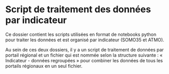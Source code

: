 # Script de traitement des données par indicateur

Ce dossier contient les scripts utilisées en format de notebooks python pour traiter les données et est organisé par indicateur (SOMO35 et ATMO).

Au sein de ces deux dossiers, il y a un script de traitement de données par portail régional et un fichier qui est nommée selon la structure suivante :   « Indicateur - données regroupées » pour combiner les données de tous les portails régionaux en un seul fichier. 